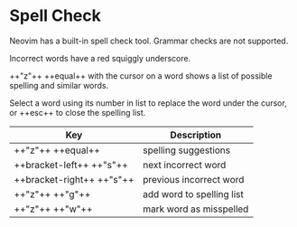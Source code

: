 # Spell Check

Neovim has a built-in spell check tool. Grammar checks are not supported.

Incorrect words have a red squiggly underscore.

++"z"++ ++equal++ with the cursor on a word shows a list of possible spelling and similar words.

Select a word using its number in list to replace the word under the cursor, or ++esc++ to close the spelling list.

| Key                        | Description               |
|---------------------------|----------------------------|
| ++"z"++ ++equal++          | spelling suggestions      |
| ++bracket-left++ ++"s"++   | next incorrect word       |
| ++bracket-right++ ++"s"++  | previous incorrect word   |
| ++"z"++ ++"g"++            | add word to spelling list |
| ++"z"++ ++"w"++            | mark word as misspelled   |

